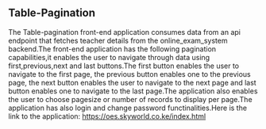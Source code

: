 ## Table-Pagination
The Table-pagination front-end application consumes data from an api endpoint that fetches teacher details from the online_exam_system backend.The front-end application has the following pagination capabilities,it enables the user to navigate through  data using first,previous,next and last buttons.The first button enables the user to navigate to the first page, the previous button enables one to the previous page, the next button enables the user to navigate to the next page and last button enables one to navigate to the last page.The application also enables the user to choose pagesize or number of records to display per page.The application has also login and change password functinalities.Here is the link to the application:
https://oes.skyworld.co.ke/index.html
